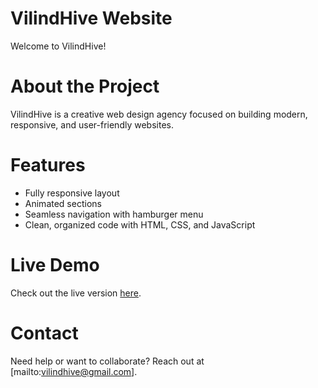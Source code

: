 # VilindHive Website

Welcome to VilindHive! 

# About the Project
VilindHive is a creative web design agency focused on building modern, responsive, and user-friendly websites.  

# Features  
- Fully responsive layout  
- Animated sections  
- Seamless navigation with hamburger menu  
- Clean, organized code with HTML, CSS, and JavaScript

# Live Demo  
Check out the live version [here](https://github.com/Vilindspec/VilindHive-Website).

# Contact  
Need help or want to collaborate? Reach out at [mailto:vilindhive@gmail.com].


